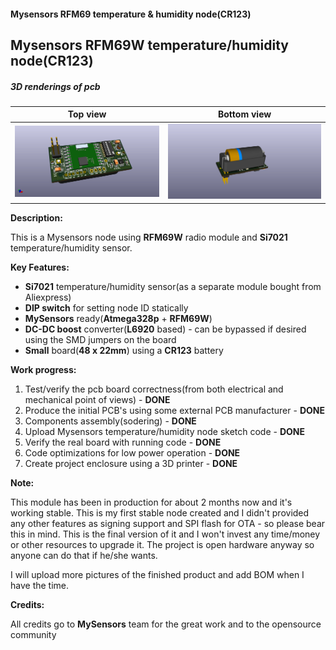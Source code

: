 #### Mysensors RFM69 temperature & humidity node(CR123)


## Mysensors RFM69W temperature/humidity node(CR123)

##### 3D renderings of pcb

Top view | Bottom view
------------ | -------------
![Alt text](3d/renderings/temperature_humidity_top.png?raw=true "top view") | ![Alt text](3d/renderings/temperature_humidity_bottom.png?raw=true "bottom view")


**Description:**

This is a Mysensors node using **RFM69W** radio module and **Si7021** temperature/humidity sensor. 

**Key Features:**

 - **Si7021** temperature/humidity sensor(as a separate module bought from Aliexpress)
 - **DIP switch** for setting node ID statically
 - **MySensors** ready(**Atmega328p** + **RFM69W**)
 - **DC-DC boost** converter(**L6920** based) - can be bypassed if desired using the SMD jumpers on the board
 - **Small** board(**48 x 22mm**) using a **CR123** battery

**Work progress:**
 1. Test/verify the pcb board correctness(from both electrical and mechanical point of views) - **DONE**
 2. Produce the initial PCB's using some external PCB manufacturer - **DONE**
 3. Components assembly(sodering) - **DONE**
 4. Upload Mysensors temperature/humidity node sketch code - **DONE**
 5. Verify the real board with running code - **DONE**
 6. Code optimizations for low power operation - **DONE**
 7. Create project enclosure using a 3D printer - **DONE**

**Note:**

This module has been in production for about 2 months now and it's working stable. This is my first stable node created and I didn't provided any other features as signing support and SPI flash for OTA - so please bear this in mind. This is the final version of it and I won't invest any time/money or other resources to upgrade it. The project is open hardware anyway so anyone can do that if he/she wants.

I will upload more pictures of the finished product and add BOM when I have the time.

**Credits:**
  
  All credits go to **MySensors** team for the great work and to the opensource community
